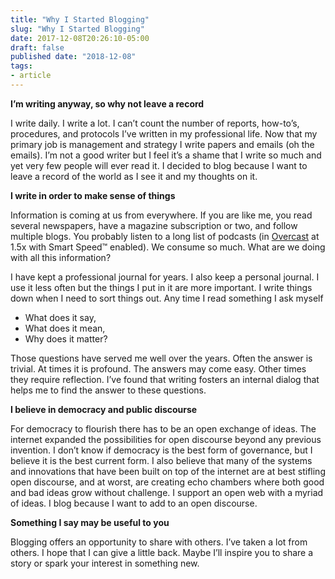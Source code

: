 ```yaml
---
title: "Why I Started Blogging"
slug: "Why I Started Blogging"
date: 2017-12-08T20:26:10-05:00
draft: false
published date: "2018-12-08"
tags:
- article
---
```


**I’m writing anyway, so why not leave a record**

I write daily. I write a lot. I can’t count the number of reports, how-to’s, procedures, and protocols I’ve written in my professional life. Now that my primary job is management and strategy I write papers and emails (oh the emails). I’m not a good writer but I feel it’s a shame that I write so much and yet very few people will ever read it. I decided to blog because I want to leave a record of the world as I see it and my thoughts on it.

**I write in order to make sense of things**

Information is coming at us from everywhere. If you are like me, you read several newspapers, have a magazine subscription or two, and follow multiple blogs. You probably listen to a long list of podcasts (in [Overcast](https://overcast.fm) at 1.5x with Smart Speed™ enabled). We consume so much. What are we doing with all this information?

I have kept a professional journal for years. I also keep a personal journal. I use it less often but the things I put in it are more important. I write things down when I need to sort things out. Any time I read something I ask myself

* What does it say,
* What does it mean,
* Why does it matter?

Those questions have served me well over the years. Often the answer is trivial. At times it is profound. The answers may come easy. Other times they require reflection. I’ve found that writing fosters an internal dialog that helps me to find the answer to these questions. 

**I believe in democracy and public discourse**

For democracy to flourish there has to be an open exchange of ideas. The internet expanded the possibilities for open discourse beyond any previous invention. I don’t know if democracy is the best form of governance, but I believe it is the best current form. I also believe that many of the systems and innovations that have been built on top of the internet are at best stifling open discourse, and at worst, are creating echo chambers where both good and bad ideas grow without challenge. I support an open web with a myriad of ideas. I blog because I want to add to an open discourse.

**Something I say may be useful to you**

Blogging offers an opportunity to share with others. I’ve taken a lot from others. I hope that I can give a little back. Maybe I’ll inspire you to share a story or spark your interest in something new.
